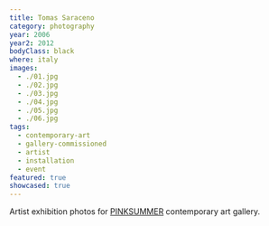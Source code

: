 ```yaml
---
title: Tomas Saraceno
category: photography
year: 2006
year2: 2012
bodyClass: black
where: italy
images:
  - ./01.jpg
  - ./02.jpg
  - ./03.jpg
  - ./04.jpg
  - ./05.jpg
  - ./06.jpg
tags:
  - contemporary-art
  - gallery-commissioned
  - artist
  - installation
  - event
featured: true
showcased: true
---
```


Artist exhibition photos for [PINKSUMMER](http://pinksummer.com) contemporary art gallery.
